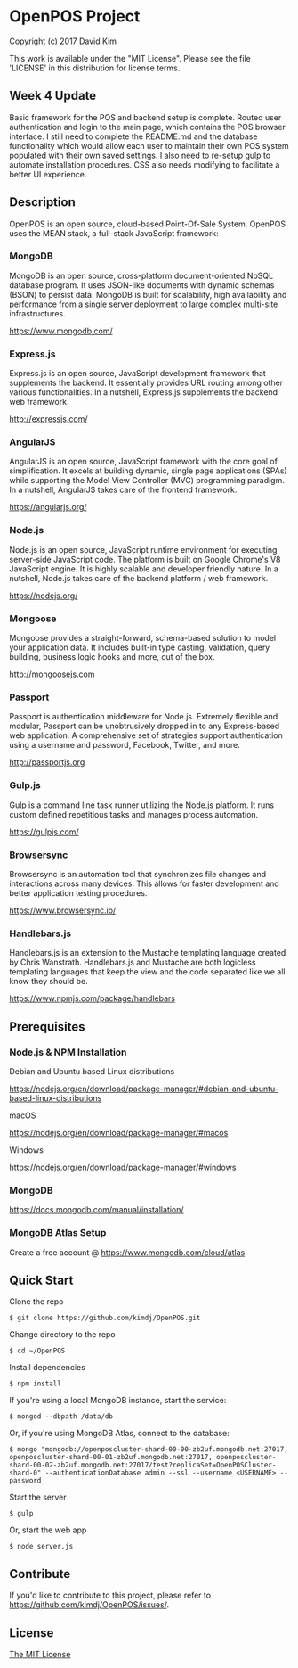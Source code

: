 # OpenPOS Project

Copyright (c) 2017 David Kim

This work is available under the "MIT License". Please see the file 'LICENSE' in this distribution for license terms.

## Week 4 Update

Basic framework for the POS and backend setup is complete.  Routed user authentication and login to the main page, which contains the POS browser interface.  I still need to complete the README.md and the database functionality which would allow each user to maintain their own POS system populated with their own saved settings.  I also need to re-setup gulp to automate installation procedures.  CSS also needs modifying to facilitate a better UI experience.

## Description
OpenPOS is an open source, cloud-based Point-Of-Sale System. OpenPOS uses the MEAN stack, a full-stack JavaScript framework:  

### MongoDB

MongoDB is an open source, cross-platform document-oriented NoSQL database program.  It uses JSON-like documents with dynamic schemas (BSON) to persist data.  MongoDB is built for scalability, high availability and performance from a single server deployment to large complex multi-site infrastructures.  
  
https://www.mongodb.com/

### Express.js

Express.js is an open source, JavaScript development framework that supplements the backend.  It essentially provides URL routing among other various functionalities.  In a nutshell, Express.js supplements the backend web framework.  
  
http://expressjs.com/

### AngularJS

AngularJS is an open source, JavaScript framework with the core goal of simplification.  It excels at building dynamic, single page applications (SPAs) while supporting the Model View Controller (MVC) programming paradigm.  In a nutshell, AngularJS takes care of the frontend framework.  
  
https://angularjs.org/

### Node.js

Node.js is an open source, JavaScript runtime environment for executing server-side JavaScript code.  The platform is built on Google Chrome's V8 JavaScript engine.  It is highly scalable and developer friendly nature.  In a nutshell, Node.js takes care of the backend platform / web framework.  
  
https://nodejs.org/

### Mongoose

Mongoose provides a straight-forward, schema-based solution to model your application data. It includes built-in type casting, validation, query building, business logic hooks and more, out of the box.  
  
http://mongoosejs.com

### Passport

Passport is authentication middleware for Node.js. Extremely flexible and modular, Passport can be unobtrusively dropped in to any Express-based web application. A comprehensive set of strategies support authentication using a username and password, Facebook, Twitter, and more.  
  
http://passportjs.org

### Gulp.js

Gulp is a command line task runner utilizing the Node.js platform.  It runs custom defined repetitious tasks and manages process automation.  
  
https://gulpjs.com/

### Browsersync

Browsersync is an automation tool that synchronizes file changes and interactions across many devices.  This allows for faster development and better application testing procedures.  
  
https://www.browsersync.io/

### Handlebars.js

Handlebars.js is an extension to the Mustache templating language created by Chris Wanstrath. Handlebars.js and Mustache are both logicless templating languages that keep the view and the code separated like we all know they should be.  
  
https://www.npmjs.com/package/handlebars

## Prerequisites
### Node.js & NPM Installation

Debian and Ubuntu based Linux distributions

https://nodejs.org/en/download/package-manager/#debian-and-ubuntu-based-linux-distributions

macOS

https://nodejs.org/en/download/package-manager/#macos

Windows

https://nodejs.org/en/download/package-manager/#windows


### MongoDB

https://docs.mongodb.com/manual/installation/

### MongoDB Atlas Setup

Create a free account @ https://www.mongodb.com/cloud/atlas

## Quick Start

Clone the repo
```
$ git clone https://github.com/kimdj/OpenPOS.git
```

Change directory to the repo
```
$ cd ~/OpenPOS
```

Install dependencies
```
$ npm install
```

If you're using a local MongoDB instance, start the service:
```
$ mongod --dbpath /data/db
```

Or, if you're using MongoDB Atlas, connect to the database:
```
$ mongo "mongodb://openposcluster-shard-00-00-zb2uf.mongodb.net:27017, openposcluster-shard-00-01-zb2uf.mongodb.net:27017, openposcluster-shard-00-02-zb2uf.mongodb.net:27017/test?replicaSet=OpenPOSCluster-shard-0" --authenticationDatabase admin --ssl --username <USERNAME> --password
```

Start the server
```
$ gulp
```

Or, start the web app
```
$ node server.js
```

## Contribute

If you'd like to contribute to this project, please refer to https://github.com/kimdj/OpenPOS/issues/.

## License

[The MIT License](LICENSE.md)



